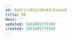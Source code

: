 ```yaml
---
id: 0y3rjrx93jvibe42c2uzui8
title: 09
desc: ''
updated: 1681095779369
created: 1681095779369
---
```

